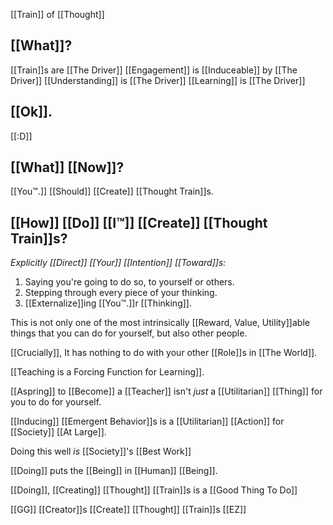 [[Train]] of [[Thought]]

[[What]]?
---
[[Train]]s are [[The Driver]]
[[Engagement]] is [[Induceable]] by [[The Driver]]
[[Understanding]] is [[The Driver]]
[[Learning]] is [[The Driver]]

[[Ok]].
---
[[:D]]

[[What]] [[Now]]?
---
[[You™.]] [[Should]] [[Create]] [[Thought Train]]s.

[[How]] [[Do]] [[I™]] [[Create]] [[Thought Train]]s?
---

*Explicitly [[Direct]] [[Your]] [[Intention]] [[Toward]]s:*

1. Saying you're going to do so, to yourself or others.
2. Stepping through every piece of your thinking.
3. [[Externalize]]ing [[You™.]]r [[Thinking]].

This is not only one of the most intrinsically [[Reward, Value, Utility]]able things that you can do for yourself, but also other people.

[[Crucially]], It has nothing to do with your other [[Role]]s in [[The World]].

[[Teaching is a Forcing Function for Learning]].

[[Aspring]] to [[Become]] a [[Teacher]] isn't *just* a [[Utilitarian]] [[Thing]] for you to do for yourself.

[[Inducing]] [[Emergent Behavior]]s is a [[Utilitarian]] [[Action]] for [[Society]] [[At Large]].

Doing this well *is* [[Society]]'s [[Best Work]]

[[Doing]] puts the [[Being]] in [[Human]] [[Being]].

[[Doing]], [[Creating]] [[Thought]] [[Train]]s is a [[Good Thing To Do]]

[[GG]]
[[Creator]]s [[Create]] [[Thought]] [[Train]]s
[[EZ]]
